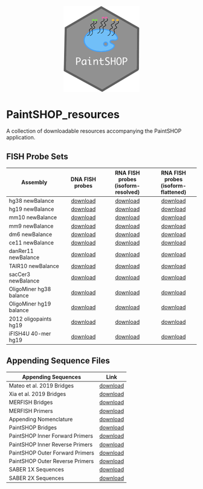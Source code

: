 <div align="center">
    <a href="#readme"><img src="PaintSHOP-logo.png" width="200"></a>
</div>

# PaintSHOP_resources

A collection of downloadable resources accompanying the PaintSHOP application.

## FISH Probe Sets

<div align="center">
    <table>
        <thead>
            <tr>
                <th align="center">Assembly</th>
                <th align="center">DNA FISH probes</th>
                <th align="center">RNA FISH probes<br>(isoform-resolved)</th>
                <th align="center">RNA FISH probes<br>(isoform-flattened)</th>
            </tr>
        </thead>
        <tbody>
            <tr>
                <td align="left">hg38 newBalance</td>
                <td align="center"><a href="https://paintshop-bucket.s3.amazonaws.com/v1.1/resources/all/hg38_all_newBalance.zip">download</a></td>
                <td align="center"><a href="https://paintshop-bucket.s3.amazonaws.com/v1.1/resources/refseq/hg38_refseq_newBalance.zip">download</a></td>
                <td align="center"><a href="https://paintshop-bucket.s3.amazonaws.com/v1.1/resources/iso/hg38_iso_newBalance.zip">download</a></td>
            </tr>
            <tr>
                <td align="left">hg19 newBalance</td>
                <td align="center"><a href="https://paintshop-bucket.s3.amazonaws.com/v1.1/resources/all/hg19_all_newBalance.zip">download</a></td>
                <td align="center"><a href="https://paintshop-bucket.s3.amazonaws.com/v1.1/resources/refseq/hg19_refseq_newBalance.zip">download</a></td>
                <td align="center"><a href="https://paintshop-bucket.s3.amazonaws.com/v1.1/resources/iso/hg19_iso_newBalance.zip">download</a></td>
            </tr>
            <tr>
                <td align="left">mm10 newBalance</td>
                <td align="center"><a href="https://paintshop-bucket.s3.amazonaws.com/v1.1/resources/all/mm10_all_newBalance.zip">download</a></td>
                <td align="center"><a href="https://paintshop-bucket.s3.amazonaws.com/v1.1/resources/refseq/mm10_refseq_newBalance.zip">download</a></td>
                <td align="center"><a href="https://paintshop-bucket.s3.amazonaws.com/v1.1/resources/iso/mm10_iso_newBalance.zip">download</a></td>
            </tr>
            <tr>
                <td align="left">mm9 newBalance</td>
                <td align="center"><a href="https://paintshop-bucket.s3.amazonaws.com/v1.1/resources/all/mm9_all_newBalance.zip">download</a></td>
                <td align="center"><a href="https://paintshop-bucket.s3.amazonaws.com/v1.1/resources/refseq/mm9_refseq_newBalance.zip">download</a></td>
                <td align="center"><a href="https://paintshop-bucket.s3.amazonaws.com/v1.1/resources/iso/mm9_iso_newBalance.zip">download</a></td>
            </tr>
            <tr>
                <td align="left">dm6 newBalance</td>
                <td align="center"><a href="https://paintshop-bucket.s3.amazonaws.com/v1.1/resources/all/dm6_all_newBalance.zip">download</a></td>
                <td align="center"><a href="https://paintshop-bucket.s3.amazonaws.com/v1.1/resources/refseq/dm6_refseq_newBalance.zip">download</a></td>
                <td align="center"><a href="https://paintshop-bucket.s3.amazonaws.com/v1.1/resources/iso/dm6_iso_newBalance.zip">download</a></td>
            </tr>
            <tr>
                <td align="left">ce11 newBalance</td>
                <td align="center"><a href="https://paintshop-bucket.s3.amazonaws.com/v1.1/resources/all/ce11_all_newBalance.zip">download</a></td>
                <td align="center"><a href="https://paintshop-bucket.s3.amazonaws.com/v1.1/resources/refseq/ce11_refseq_newBalance.zip">download</a></td>
                <td align="center"><a href="https://paintshop-bucket.s3.amazonaws.com/v1.1/resources/iso/ce11_iso_newBalance.zip">download</a></td>
            </tr>
            <tr>
                <td align="left">danRer11 newBalance</td>
                <td align="center"><a href="https://paintshop-bucket.s3.amazonaws.com/v1.1/resources/all/danRer11_all_newBalance.zip">download</a></td>
                <td align="center"><a href="https://paintshop-bucket.s3.amazonaws.com/v1.1/resources/refseq/danRer11_refseq_newBalance.zip">download</a></td>
                <td align="center"><a href="https://paintshop-bucket.s3.amazonaws.com/v1.1/resources/iso/danRer11_iso_newBalance.zip">download</a></td>
            </tr>
            <tr>
                <td align="left">TAIR10 newBalance</td>
                <td align="center"><a href="https://paintshop-bucket.s3.amazonaws.com/v1.1/resources/all/TAIR10_all_newBalance.zip">download</a></td>
                <td align="center"><a href="https://paintshop-bucket.s3.amazonaws.com/v1.1/resources/refseq/TAIR10_refseq_newBalance.zip">download</a></td>
                <td align="center"><a href="https://paintshop-bucket.s3.amazonaws.com/v1.1/resources/iso/TAIR10_iso_newBalance.zip">download</a></td>
            </tr>
            <tr>
                <td align="left">sacCer3 newBalance</td>
                <td align="center"><a href="https://paintshop-bucket.s3.amazonaws.com/v1.1/resources/all/sacCer3_all_newBalance.zip">download</a></td>
                <td align="center"><a href="https://paintshop-bucket.s3.amazonaws.com/v1.1/resources/refseq/sacCer3_refseq_newBalance.zip">download</a></td>
                <td align="center"><a href="https://paintshop-bucket.s3.amazonaws.com/v1.1/resources/iso/sacCer3_iso_newBalance.zip">download</a></td>
            </tr>
            <tr>
                <td align="left">OligoMiner hg38 balance</td>
                <td align="center"><a href="https://paintshop-bucket.s3.amazonaws.com/v1.1/resources/all/hg38b_all_newBalance.zip">download</a></td>
                <td align="center"><a href="https://paintshop-bucket.s3.amazonaws.com/v1.1/resources/refseq/hg38b_refseq_newBalance.zip">download</a></td>
                <td align="center"><a href="https://paintshop-bucket.s3.amazonaws.com/v1.1/resources/iso/hg38b_iso_newBalance.zip">download</a></td>
            </tr>
            <tr>
                <td align="left">OligoMiner hg19 balance</td>
                <td align="center"><a href="https://paintshop-bucket.s3.amazonaws.com/v1.1/resources/all/hg19b_all_newBalance.zip">download</a></td>
                <td align="center"><a href="https://paintshop-bucket.s3.amazonaws.com/v1.1/resources/refseq/hg19b_refseq_newBalance.zip">download</a></td>
                <td align="center"><a href="https://paintshop-bucket.s3.amazonaws.com/v1.1/resources/iso/hg19b_iso_newBalance.zip">download</a></td>
            </tr>
            <tr>
                <td align="left">2012 oligopaints hg19</td>
                <td align="center"><a href="https://paintshop-bucket.s3.amazonaws.com/v1.1/resources/all/hg19_2012_all_newBalance.zip">download</a></td>
                <td align="center"><a href="https://paintshop-bucket.s3.amazonaws.com/v1.1/resources/refseq/hg19_2012_refseq_newBalance.zip">download</a></td>
                <td align="center"><a href="https://paintshop-bucket.s3.amazonaws.com/v1.1/resources/iso/hg19_2012_iso_newBalance.zip">download</a></td>
            </tr>
            <tr>
                <td align="left">iFISH4U 40-mer hg19</td>
                <td align="center"><a href="https://paintshop-bucket.s3.amazonaws.com/v1.1/resources/all/iFISH4U_all_newBalance.zip">download</a></td>
                <td align="center"><a href="https://paintshop-bucket.s3.amazonaws.com/v1.1/resources/refseq/iFISH4U_refseq_newBalance.zip">download</a></td>
                <td align="center"><a href="https://paintshop-bucket.s3.amazonaws.com/v1.1/resources/iso/iFISH4U_iso_newBalance.zip">download</a></td>
            </tr>
        </tbody>
    </table>
</div>

## Appending Sequence Files

<div align="center">
    <table>
        <thead>
            <tr>
                <th align="center">Appending Sequences</th>
                <th align="center">Link</th>
            </tr>
        </thead>
        <tbody>
            <tr>
                <td align="left">Mateo et al. 2019 Bridges</td>
                <td align="center"><a href="https://paintshop-bucket.s3.amazonaws.com/v1.1/resources/appending/Mateo2019_bridges.zip">download</a></td>
            </tr>
            <tr>
                <td align="left">Xia et al. 2019 Bridges</td>
                <td align="center"><a href="https://paintshop-bucket.s3.amazonaws.com/v1.1/resources/appending/Xia2019_bridges.zip">download</a></td>
            </tr>
            <tr>
                <td align="left">MERFISH Bridges</td>
                <td align="center"><a href="https://paintshop-bucket.s3.amazonaws.com/v1.1/resources/appending/merfish_bridges.zip">download</a></td>
            </tr>
            <tr>
                <td align="left">MERFISH Primers</td>
                <td align="center"><a href="https://paintshop-bucket.s3.amazonaws.com/v1.1/resources/appending/merfish_primers.zip">download</a></td>
            </tr>
            <tr>
                <td align="left">Appending Nomenclature</td>
                <td align="center"><a href="https://paintshop-bucket.s3.amazonaws.com/v1.1/resources/appending/nomenclature.zip">download</a></td>
            </tr>
            <tr>
                <td align="left">PaintSHOP Bridges</td>
                <td align="center"><a href="https://paintshop-bucket.s3.amazonaws.com/v1.1/resources/appending/ps_bridges.zip">download</a></td>
            </tr>
            <tr>
                <td align="left">PaintSHOP Inner Forward Primers</td>
                <td align="center"><a href="https://paintshop-bucket.s3.amazonaws.com/v1.1/resources/appending/ps_if.zip">download</a></td>
            </tr>
            <tr>
                <td align="left">PaintSHOP Inner Reverse Primers</td>
                <td align="center"><a href="https://paintshop-bucket.s3.amazonaws.com/v1.1/resources/appending/ps_ir.zip">download</a></td>
            </tr>
            <tr>
                <td align="left">PaintSHOP Outer Forward Primers</td>
                <td align="center"><a href="https://paintshop-bucket.s3.amazonaws.com/v1.1/resources/appending/ps_of.zip">download</a></td>
            </tr>
            <tr>
                <td align="left">PaintSHOP Outer Reverse Primers</td>
                <td align="center"><a href="https://paintshop-bucket.s3.amazonaws.com/v1.1/resources/appending/ps_or.zip">download</a></td>
            </tr>
            <tr>
                <td align="left">SABER 1X Sequences</td>
                <td align="center"><a href="https://paintshop-bucket.s3.amazonaws.com/v1.1/resources/appending/saber_1x.zip">download</a></td>
            </tr>
            <tr>
                <td align="left">SABER 2X Sequences</td>
                <td align="center"><a href="https://paintshop-bucket.s3.amazonaws.com/v1.1/resources/appending/saber_2x.zip">download</a></td>
            </tr>
        </tbody>
    </table>
</div>
